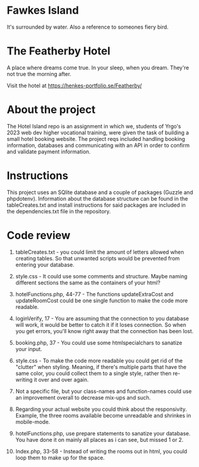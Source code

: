 # Fawkes Island

It's surrounded by water. Also a reference to someones fiery bird.

# The Featherby Hotel

A place where dreams come true. In your sleep, when you dream. They're not true the morning after.

Visit the hotel at https://henkes-portfolio.se/Featherby/

# About the project

The Hotel Island repo is an assignment in which we, students of Yrgo's 2023 web dev higher vocational training, were given
the task of building a small hotel booking website. The project reqs included handling booking information, databases and
communicating with an API in order to confirm and validate payment information.

# Instructions

This project uses an SQlite database and a couple of packages (Guzzle and phpdotenv). Information about the database
structure can be found in the tableCreates.txt and install instructions for said packages are included in the
dependencies.txt file in the repository.

# Code review

1. tableCreates.txt - you could limit the amount of letters allowed when creating tables. So that unwanted scripts would be prevented from entering your database. 

2. style.css - It could use some comments and structure. Maybe naming different sections the same as the containers of your html?

3. hotelFunctions.php, 44-77 - The functions updateExtraCost and updateRoomCost could be one single function to make the code more readable.

4. loginVerify, 17 - You are assuming that the connection to you database will work, it would be better to catch it if it loses connection. So when you get errors, you'll know right away that the connection has been lost. 

5. booking.php, 37 - You could use some htmlspecialchars to sanatize your input.

6. style.css - To make the code more readable you could get rid of the "clutter" when styling. Meaning, if there's multiple parts that have the same color, you could collect them to a single style, rather then re-writing it over and over again.

7. Not a specific file, but your class-names and function-names could use an improvement overall to decrease mix-ups and such. 

8. Regarding your actual website you could think about the responsivity. Example, the three rooms available become unreadable and shrinkes in mobile-mode.

9. hotelFunctions.php, use prepare statements to sanatize your database. You have done it on mainly all places as i can see, but missed 1 or 2.

10. Index.php, 33-58 - Instead of writing the rooms out in html, you could loop them to make up for the space.
